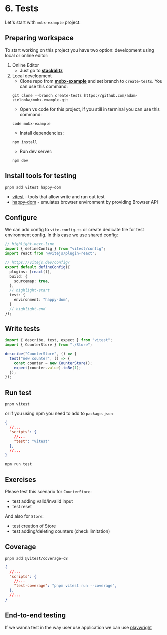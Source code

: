 # 6. Tests

Let's start with `mobx-example` project.


## Preparing workspace

To start working on this project you have two option: development using local or online editor:

1. Online Editor
    - Just go to [**stackblitz**](https://stackblitz.com/github/adam-zielonka/mobx-example/tree/create-tests)
2. Local development
    - Clone repo from [**mobx-example**](https://github.com/adam-zielonka/mobx-example/tree/create-tests) and set branch to `create-tests`. You can use this command: 
    ```shell
    git clone --branch create-tests https://github.com/adam-zielonka/mobx-example.git
    ```
    - Open vs code for this project, if you still in terminal you can use this command:
    ```shell
    code mobx-example
    ```
    - Install dependencies:
    ```
    npm install
    ```
    - Run dev server:
    ```
    npm dev
    ```


## Install tools for testing

```shell
pnpm add vitest happy-dom
```

- [vitest](https://vitest.dev/) - tools that allow write and run out test
- [happy-dom](https://github.com/capricorn86/happy-dom) - emulates browser environment by providing Browser API

## Configure

We can add config to `vite.config.ts` or create dedicate file for test environment config. In this case we use shared config:

```ts title="vite.config.ts"
// highlight-next-line
import { defineConfig } from "vitest/config";
import react from "@vitejs/plugin-react";

// https://vitejs.dev/config/
export default defineConfig({
  plugins: [react()],
  build: {
    sourcemap: true,
  },
  // highlight-start
  test: {
    environment: "happy-dom",
  }
  // highlight-end
});
```


## Write tests

```ts title="src/Store.test.ts"
import { describe, test, expect } from "vitest";
import { CounterStore } from "./Store";

describe("CounterStore", () => {
  test("new counter", () => {
    const counter = new CounterStore();
    expect(counter.value).toBe(1);
  });
});
```

## Run test


```
pnpm vitest
```

or if you using npm you need to add to `package.json`

```json title="package.json"
{
  //...
  "scripts": {
    //...
    "test": "vitest"
  },
  //...
}

```

```
npm run test
```

## Exercises

Please test this scenario for `CounterStore`:

- test adding valid/invalid input 
- test reset

And also for `Store`:

- test creation of Store
- test adding/deleting counters (check limitation)

## Coverage

```shell
pnpm add @vitest/coverage-c8
```

```json title="package.json"
{
  //...
  "scripts": {
    //...
    "test-coverage": "pnpm vitest run --coverage",
  },
  //...
}
```

## End-to-end testing

If we wanna test in the way user use application we can use [playwright](https://playwright.dev/)
